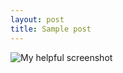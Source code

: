 ```yaml
---
layout: post
title: Sample post
---
```

![My helpful screenshot](axelnyberg.github.io/img/DiceGame.gif)
